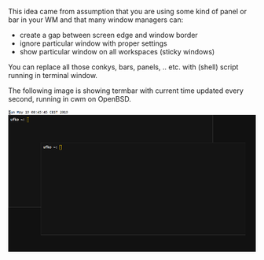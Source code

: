 This idea came from assumption that you are using some kind of panel or
bar in your WM and that many window managers can:

* create a gap between screen edge and window border
* ignore particular window with proper settings
* show particular window on all workspaces (sticky windows)

You can replace all those conkys, bars, panels, ..  etc.  with (shell)
script running in terminal window.

The following image is showing termbar with current time updated
every second, running in cwm on OpenBSD.

![termbar running in cwm](./shot_08:45:45.png?raw=true)

